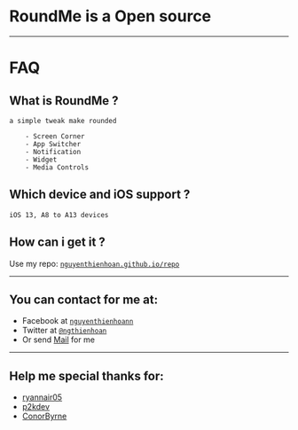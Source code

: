 # RoundMe is a Open source

---

# FAQ

## What is RoundMe ? ##
    a simple tweak make rounded
    
        - Screen Corner
        - App Switcher
        - Notification
        - Widget
        - Media Controls
    
## Which device and iOS support ? ##
    iOS 13, A8 to A13 devices
    
## How can i get it ? ##
Use my repo:  <a href="nguyenthienhoan.github.io/repo" target="_blank">`nguyenthienhoan.github.io/repo`</a>

---

## You can contact for me at:
- Facebook at <a href="http://www.facebook.com/nguyenthienhoann" target="_blank">`nguyenthienhoann`</a>
- Twitter at <a href="http://twitter.com/ngthienhoan" target="_blank">`@ngthienhoan`</a>
- Or send [Mail](mailto:hoan.nguyen.16999@gmail.com) for me

---

## Help me special thanks for:
- [ryannair05](https://github.com/ryannair05/)
- [p2kdev](https://github.com/p2kdev/)
- [ConorByrne](https://github.com/cbyrne/)
